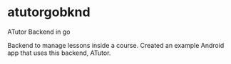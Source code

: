 # atutorgobknd
ATutor Backend in go

Backend to manage lessons inside a course. Created an example Android app that uses this backend, ATutor.
